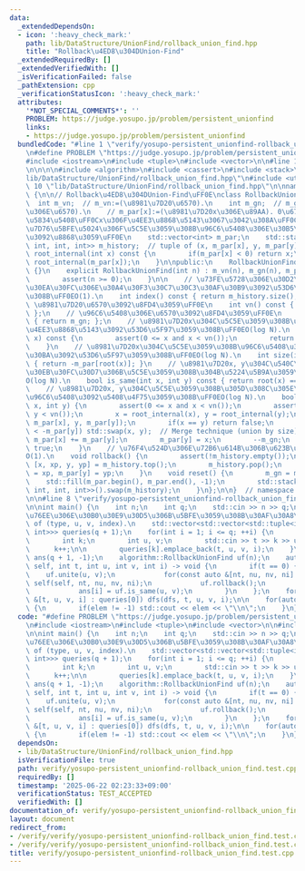 ```yaml
---
data:
  _extendedDependsOn:
  - icon: ':heavy_check_mark:'
    path: lib/DataStructure/UnionFind/rollback_union_find.hpp
    title: "Rollback\u4ED8\u304DUnion-Find"
  _extendedRequiredBy: []
  _extendedVerifiedWith: []
  _isVerificationFailed: false
  _pathExtension: cpp
  _verificationStatusIcon: ':heavy_check_mark:'
  attributes:
    '*NOT_SPECIAL_COMMENTS*': ''
    PROBLEM: https://judge.yosupo.jp/problem/persistent_unionfind
    links:
    - https://judge.yosupo.jp/problem/persistent_unionfind
  bundledCode: "#line 1 \"verify/yosupo-persistent_unionfind-rollback_union_find.test.cpp\"\
    \n#define PROBLEM \"https://judge.yosupo.jp/problem/persistent_unionfind\"\n\n\
    #include <iostream>\n#include <tuple>\n#include <vector>\n\n#line 1 \"lib/DataStructure/UnionFind/rollback_union_find.hpp\"\
    \n\n\n\n#include <algorithm>\n#include <cassert>\n#include <stack>\n#line 8 \"\
    lib/DataStructure/UnionFind/rollback_union_find.hpp\"\n#include <utility>\n#line\
    \ 10 \"lib/DataStructure/UnionFind/rollback_union_find.hpp\"\n\nnamespace algorithm\
    \ {\n\n// Rollback\u4ED8\u304DUnion-Find\uFF0E\nclass RollbackUnionFind {\n  \
    \  int m_vn;  // m_vn:=(\u8981\u7D20\u6570).\n    int m_gn;  // m_gn:=(\u96C6\u5408\
    \u306E\u6570).\n    // m_par[x]:=(\u8981\u7D20x\u306E\u89AA). 0\u672A\u6E80\u306E\
    \u5834\u5408\uFF0Cx\u306F\u4EE3\u8868\u5143\u3067\u3042\u308A\uFF0C\u5024\u306E\
    \u7D76\u5BFE\u5024\u306F\u5C5E\u3059\u308B\u96C6\u5408\u306E\u30B5\u30A4\u30BA\
    \u3092\u8868\u3059\uFF0E\n    std::vector<int> m_par;\n    std::stack<std::tuple<int,\
    \ int, int, int>> m_history;  // tuple of (x, m_par[x], y, m_par[y]).\n\n    int\
    \ root_internal(int x) const {\n        if(m_par[x] < 0) return x;\n        return\
    \ root_internal(m_par[x]);\n    }\n\npublic:\n    RollbackUnionFind() : RollbackUnionFind(0)\
    \ {}\n    explicit RollbackUnionFind(int n) : m_vn(n), m_gn(n), m_par(n, -1) {\n\
    \        assert(n >= 0);\n    }\n\n    // \u73FE\u5728\u306E\u30D2\u30B9\u30C8\
    \u30EA\u30FC\u306E\u30A4\u30F3\u30C7\u30C3\u30AF\u30B9\u3092\u53D6\u5F97\u3059\
    \u308B\uFF0EO(1).\n    int index() const { return m_history.size(); }\n    //\
    \ \u8981\u7D20\u6570\u3092\u8FD4\u3059\uFF0E\n    int vn() const { return m_vn;\
    \ };\n    // \u96C6\u5408\u306E\u6570\u3092\u8FD4\u3059\uFF0E\n    int gn() const\
    \ { return m_gn; };\n    // \u8981\u7D20x\u304C\u5C5E\u3059\u308B\u96C6\u5408\u306E\
    \u4EE3\u8868\u5143\u3092\u53D6\u5F97\u3059\u308B\uFF0EO(log N).\n    int root(int\
    \ x) const {\n        assert(0 <= x and x < vn());\n        return root_internal(x);\n\
    \    }\n    // \u8981\u7D20x\u304C\u5C5E\u3059\u308B\u96C6\u5408\u306E\u30B5\u30A4\
    \u30BA\u3092\u53D6\u5F97\u3059\u308B\uFF0EO(log N).\n    int size(int x) const\
    \ { return -m_par[root(x)]; }\n    // \u8981\u7D20x, y\u304C\u540C\u3058\u30B0\
    \u30EB\u30FC\u30D7\u306B\u5C5E\u3059\u308B\u304B\u5224\u5B9A\u3059\u308B\uFF0E\
    O(log N).\n    bool is_same(int x, int y) const { return root(x) == root(y); }\n\
    \    // \u8981\u7D20x, y\u304C\u5C5E\u3059\u308B\u305D\u308C\u305E\u308C\u306E\
    \u96C6\u5408\u3092\u5408\u4F75\u3059\u308B\uFF0EO(log N).\n    bool unite(int\
    \ x, int y) {\n        assert(0 <= x and x < vn());\n        assert(0 <= y and\
    \ y < vn());\n        x = root_internal(x), y = root_internal(y);\n        m_history.emplace(x,\
    \ m_par[x], y, m_par[y]);\n        if(x == y) return false;\n        if(-m_par[x]\
    \ < -m_par[y]) std::swap(x, y);  // Merge technique (union by size).\n       \
    \ m_par[x] += m_par[y];\n        m_par[y] = x;\n        --m_gn;\n        return\
    \ true;\n    }\n    // \u76F4\u524D\u306E\u72B6\u614B\u306B\u623B\u3059\uFF0E\
    O(1).\n    void rollback() {\n        assert(!m_history.empty());\n        auto\
    \ [x, xp, y, yp] = m_history.top();\n        m_history.pop();\n        m_par[x]\
    \ = xp, m_par[y] = yp;\n    }\n    void reset() {\n        m_gn = m_vn;\n    \
    \    std::fill(m_par.begin(), m_par.end(), -1);\n        std::stack<std::tuple<int,\
    \ int, int, int>>().swap(m_history);\n    }\n};\n\n}  // namespace algorithm\n\
    \n\n#line 8 \"verify/yosupo-persistent_unionfind-rollback_union_find.test.cpp\"\
    \n\nint main() {\n    int n;\n    int q;\n    std::cin >> n >> q;\n\n    // queries[k]:=(k\u756A\
    \u76EE\u306E\u30B0\u30E9\u30D5\u306B\u5BFE\u3059\u308B\u30AF\u30A8\u30EA). tuple\
    \ of (type, u, v, index).\n    std::vector<std::vector<std::tuple<int, int, int,\
    \ int>>> queries(q + 1);\n    for(int i = 1; i <= q; ++i) {\n        int t;\n\
    \        int k;\n        int u, v;\n        std::cin >> t >> k >> u >> v;\n  \
    \      k++;\n\n        queries[k].emplace_back(t, u, v, i);\n    }\n\n    std::vector<int>\
    \ ans(q + 1, -1);\n    algorithm::RollbackUnionFind uf(n);\n    auto dfs = [&](auto\
    \ self, int t, int u, int v, int i) -> void {\n        if(t == 0) {\n        \
    \    uf.unite(u, v);\n            for(const auto &[nt, nu, nv, ni] : queries[i])\
    \ self(self, nt, nu, nv, ni);\n            uf.rollback();\n        } else {\n\
    \            ans[i] = uf.is_same(u, v);\n        }\n    };\n    for(const auto\
    \ &[t, u, v, i] : queries[0]) dfs(dfs, t, u, v, i);\n\n    for(auto elem : ans)\
    \ {\n        if(elem != -1) std::cout << elem << \"\\n\";\n    }\n}\n"
  code: "#define PROBLEM \"https://judge.yosupo.jp/problem/persistent_unionfind\"\n\
    \n#include <iostream>\n#include <tuple>\n#include <vector>\n\n#include \"../lib/DataStructure/UnionFind/rollback_union_find.hpp\"\
    \n\nint main() {\n    int n;\n    int q;\n    std::cin >> n >> q;\n\n    // queries[k]:=(k\u756A\
    \u76EE\u306E\u30B0\u30E9\u30D5\u306B\u5BFE\u3059\u308B\u30AF\u30A8\u30EA). tuple\
    \ of (type, u, v, index).\n    std::vector<std::vector<std::tuple<int, int, int,\
    \ int>>> queries(q + 1);\n    for(int i = 1; i <= q; ++i) {\n        int t;\n\
    \        int k;\n        int u, v;\n        std::cin >> t >> k >> u >> v;\n  \
    \      k++;\n\n        queries[k].emplace_back(t, u, v, i);\n    }\n\n    std::vector<int>\
    \ ans(q + 1, -1);\n    algorithm::RollbackUnionFind uf(n);\n    auto dfs = [&](auto\
    \ self, int t, int u, int v, int i) -> void {\n        if(t == 0) {\n        \
    \    uf.unite(u, v);\n            for(const auto &[nt, nu, nv, ni] : queries[i])\
    \ self(self, nt, nu, nv, ni);\n            uf.rollback();\n        } else {\n\
    \            ans[i] = uf.is_same(u, v);\n        }\n    };\n    for(const auto\
    \ &[t, u, v, i] : queries[0]) dfs(dfs, t, u, v, i);\n\n    for(auto elem : ans)\
    \ {\n        if(elem != -1) std::cout << elem << \"\\n\";\n    }\n}\n"
  dependsOn:
  - lib/DataStructure/UnionFind/rollback_union_find.hpp
  isVerificationFile: true
  path: verify/yosupo-persistent_unionfind-rollback_union_find.test.cpp
  requiredBy: []
  timestamp: '2025-06-22 02:23:33+09:00'
  verificationStatus: TEST_ACCEPTED
  verifiedWith: []
documentation_of: verify/yosupo-persistent_unionfind-rollback_union_find.test.cpp
layout: document
redirect_from:
- /verify/verify/yosupo-persistent_unionfind-rollback_union_find.test.cpp
- /verify/verify/yosupo-persistent_unionfind-rollback_union_find.test.cpp.html
title: verify/yosupo-persistent_unionfind-rollback_union_find.test.cpp
---
```

